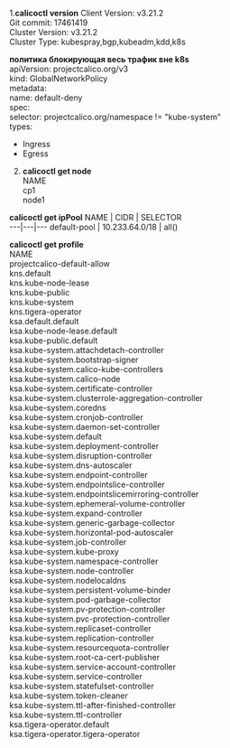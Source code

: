 1.**calicoctl version**
Client Version:    v3.21.2  
Git commit:        17461419  
Cluster Version:   v3.21.2  
Cluster Type:      kubespray,bgp,kubeadm,kdd,k8s  

**политика блокирующая весь трафик вне k8s**  
apiVersion: projectcalico.org/v3  
kind: GlobalNetworkPolicy  
metadata:  
  name: default-deny  
spec:  
  selector: projectcalico.org/namespace != "kube-system"  
  types:  
  - Ingress  
  - Egress  




2. **calicoctl get node**  
NAME  
cp1    
node1  

**calicoctl get ipPool**
NAME      |   CIDR        |     SELECTOR   
---|---|---
default-pool  | 10.233.64.0/18 |  all()



**calicoctl get profile**  
NAME                          
projectcalico-default-allow   
kns.default  
kns.kube-node-lease  
kns.kube-public  
kns.kube-system  
kns.tigera-operator                                  
ksa.default.default                                  
ksa.kube-node-lease.default                          
ksa.kube-public.default                              
ksa.kube-system.attachdetach-controller              
ksa.kube-system.bootstrap-signer                     
ksa.kube-system.calico-kube-controllers              
ksa.kube-system.calico-node                          
ksa.kube-system.certificate-controller               
ksa.kube-system.clusterrole-aggregation-controller   
ksa.kube-system.coredns                              
ksa.kube-system.cronjob-controller                   
ksa.kube-system.daemon-set-controller                
ksa.kube-system.default                              
ksa.kube-system.deployment-controller                
ksa.kube-system.disruption-controller                
ksa.kube-system.dns-autoscaler                       
ksa.kube-system.endpoint-controller                  
ksa.kube-system.endpointslice-controller             
ksa.kube-system.endpointslicemirroring-controller    
ksa.kube-system.ephemeral-volume-controller          
ksa.kube-system.expand-controller                    
ksa.kube-system.generic-garbage-collector            
ksa.kube-system.horizontal-pod-autoscaler            
ksa.kube-system.job-controller                       
ksa.kube-system.kube-proxy                           
ksa.kube-system.namespace-controller                 
ksa.kube-system.node-controller                      
ksa.kube-system.nodelocaldns                         
ksa.kube-system.persistent-volume-binder             
ksa.kube-system.pod-garbage-collector                
ksa.kube-system.pv-protection-controller             
ksa.kube-system.pvc-protection-controller            
ksa.kube-system.replicaset-controller                
ksa.kube-system.replication-controller               
ksa.kube-system.resourcequota-controller             
ksa.kube-system.root-ca-cert-publisher               
ksa.kube-system.service-account-controller           
ksa.kube-system.service-controller                   
ksa.kube-system.statefulset-controller               
ksa.kube-system.token-cleaner                        
ksa.kube-system.ttl-after-finished-controller        
ksa.kube-system.ttl-controller                       
ksa.tigera-operator.default                          
ksa.tigera-operator.tigera-operator                  

